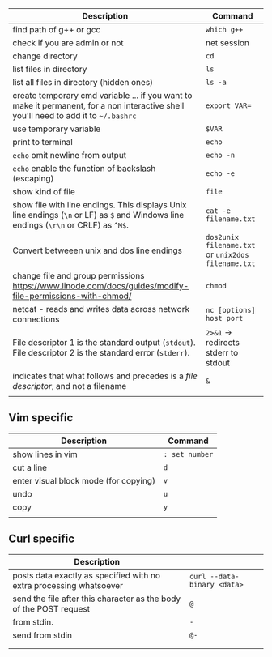 | Description                                                                                                                          | Command                                            |
| ------------------------------------------------------------------------------------------------------------------------------------ | -------------------------------------------------- |
| find path of g++ or gcc                                                                                                              | `which g++`                                        |
| check if you are admin or not                                                                                                        | net session                                        |
| change directory                                                                                                                     | `cd`                                               |
| list files in directory                                                                                                              | `ls`                                               |
| list all files in directory (hidden ones)                                                                                            | `ls -a`                                            |
| create temporary cmd variable ... if you want to make it permanent, for a non interactive shell you'll need to add it to `~/.bashrc` | `export VAR=`                                      |
| use temporary variable                                                                                                               | `$VAR`                                             |
| print to terminal                                                                                                                    | `echo`                                             |
| `echo` omit newline from output                                                                                                      | `echo -n`                                          |
| `echo` enable the function of backslash (escaping)                                                                                   | `echo -e`                                          |
| show kind of file                                                                                                                    | `file`                                             |
| show file with line endings. This displays Unix line endings (`\n` or LF) as `$` and Windows line endings (`\r\n` or CRLF) as `^M$`. | `cat -e filename.txt`                              |
| Convert betweeen unix and dos line endings                                                                                           | `dos2unix filename.txt` or `unix2dos filename.txt` |
| change file and group permissions https://www.linode.com/docs/guides/modify-file-permissions-with-chmod/                             | `chmod`                                            |
| netcat - reads and writes data across network connections                                                                            | `nc [options] host port`                           |
| File descriptor 1 is the standard output (`stdout`).  <br>File descriptor 2 is the standard error (`stderr`).                        | `2>&1` -> redirects stderr to stdout               |
| indicates that what follows and precedes is a _file descriptor_, and not a filename                                                  | `&`                                                |
|                                                                                                                                      |                                                    |
## Vim specific
| Description | Command |
| ---- | ---- |
| show lines in vim | `: set number` |
| cut a line | `d` |
| enter visual block mode (for copying) | `v` |
| undo | `u` |
| copy | `y` |
|  |  |

## Curl specific
| Description |  |
| ---- | ---- |
| posts data exactly as specified with no extra processing whatsoever  | `curl --data-binary <data>` |
| send the file after this character as the body of the POST request | `@` |
| from stdin. | `-` |
| send from stdin | `@-` |
|  |  |
|  |  |